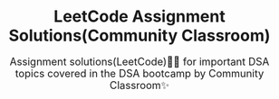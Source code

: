 <h1 align="center">LeetCode Assignment Solutions(Community Classroom)</h1>

<p align="center"><font size="4">Assignment solutions(LeetCode)👨‍💻 for important DSA topics covered in the DSA bootcamp by Community Classroom✨</font></p>